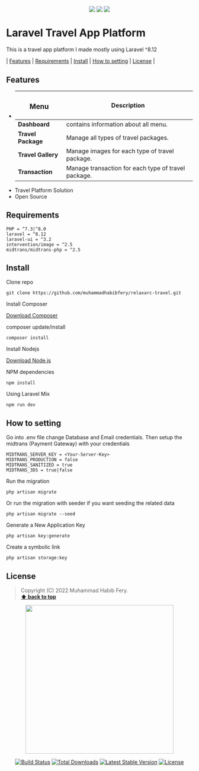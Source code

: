 <p align="center">
<img align="center" src="http://ForTheBadge.com/images/badges/built-with-love.svg"> <img align="center" src="http://ForTheBadge.com/images/badges/makes-people-smile.svg"> <img align="center" src="http://ForTheBadge.com/images/badges/built-by-developers.svg">
</p>

# Laravel Travel App Platform

This is a travel app platform I made mostly using Laravel ^8.12

| [Features][] | [Requirements][] | [Install][] | [How to setting][] | [License][] |


## Features 
- |<h3>Menu  </h3>       |       Description                                                                  |
  |-----------------------|-----------------------------------------------------------------------------------|
  |<b>Dashboard           | </b>contains information about all menu.                               |
  |<b>Travel Package      | </b>Manage all types of travel packages.                                          |
  |<b>Travel Gallery      | </b>Manage images for each type of travel package.                                |
  |<b>Transaction         | </b>Manage transaction for each type of travel package.                           |
- Travel Platform Solution
- Open Source

## Requirements

	PHP = ^7.3|^8.0
    laravel = ^8.12
    laravel-ui = ^3.2
    intervention/image = ^2.5
    midtrans/midtrans-php = ^2.5

## Install

Clone repo

```
git clone https://github.com/muhammadhabibfery/relaxarc-travel.git
```

Install Composer


[Download Composer](https://getcomposer.org/download/)


composer update/install 

```
composer install
```

Install Nodejs


[Download Node.js](https://nodejs.org/en/download/)


NPM dependencies
```
npm install
```

Using Laravel Mix 

```
npm run dev
```

## How to setting 

Go into .env file change Database and Email credentials.
Then setup the midtrans (Payment Gateway) with your credentials
```
MIDTRANS_SERVER_KEY = <Your-Server-Key>
MIDTRANS_PRODUCTION = false
MIDTRANS_SANITIZED = true
MIDTRANS_3DS = true|false
```

Run the migration

```
php artisan migrate
```

Or run the migration with seeder if you want seeding the related data

```
php artisan migrate --seed
```

Generate a New Application Key

```
php artisan key:generate
```

Create a symbolic link

```
php artisan storage:key
```


## License

> Copyright (C) 2022 Muhammad Habib Fery.  
**[⬆ back to top](#laravel-travel-app-platform)**

[Features]:#features
[Requirements]:#requirements
[Install]:#install
[How to setting]:#how-to-setting
[License]:#license

<p align="center"><a href="https://laravel.com" target="_blank"><img src="https://raw.githubusercontent.com/laravel/art/master/logo-lockup/5%20SVG/2%20CMYK/1%20Full%20Color/laravel-logolockup-cmyk-red.svg" width="400"></a></p>

<p align="center">
<a href="https://travis-ci.org/laravel/framework"><img src="https://travis-ci.org/laravel/framework.svg" alt="Build Status"></a>
<a href="https://packagist.org/packages/laravel/framework"><img src="https://img.shields.io/packagist/dt/laravel/framework" alt="Total Downloads"></a>
<a href="https://packagist.org/packages/laravel/framework"><img src="https://img.shields.io/packagist/v/laravel/framework" alt="Latest Stable Version"></a>
<a href="https://packagist.org/packages/laravel/framework"><img src="https://img.shields.io/packagist/l/laravel/framework" alt="License"></a>
</p>

